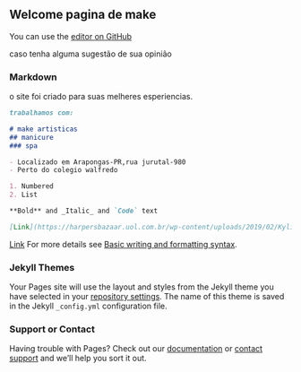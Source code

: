 ## Welcome pagina de make

You can use the [editor on GitHub](https://github.com/mariazinhaleste/jurema-make/edit/gh-pages/index.md) 

caso tenha alguma  sugestão de sua opinião 

### Markdown

o site foi criado para suas melheres esperiencias.

```markdown
trabalhamos com:

# make artisticas
## manicure
### spa

- Localizado em Arapongas-PR,rua jurutal-980
- Perto do colegio walfredo

1. Numbered
2. List

**Bold** and _Italic_ and `Code` text

[Link](https://harpersbazaar.uol.com.br/wp-content/uploads/2019/02/Kylie-cosmectics-olho-rosa.png) and ![Image](src)
```
[Link](https://cdn0.casamentos.com.br/usr/0/4/0/3/cfb_1812995.jpg)
For more details see [Basic writing and formatting syntax](https://docs.github.com/en/github/writing-on-github/getting-started-with-writing-and-formatting-on-github/basic-writing-and-formatting-syntax).

### Jekyll Themes

Your Pages site will use the layout and styles from the Jekyll theme you have selected in your [repository settings](https://github.com/mariazinhaleste/jurema-make/settings/pages). The name of this theme is saved in the Jekyll `_config.yml` configuration file.

### Support or Contact

Having trouble with Pages? Check out our [documentation](https://docs.github.com/categories/github-pages-basics/) or [contact support](https://support.github.com/contact) and we’ll help you sort it out.
